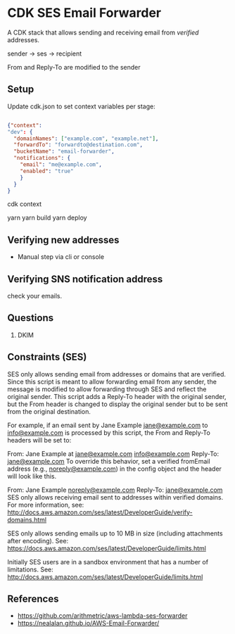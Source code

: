 # CDK SES Email Forwarder

A CDK stack that allows sending and receiving email from *verified* addresses.

sender -> ses -> recipient

From and Reply-To are modified to the sender

## Setup

Update cdk.json to set context variables per stage:
```json

{"context": 
"dev": {
  "domainNames": ["example.com", "example.net"],
  "forwardTo": "forwardto@destination.com",
  "bucketName": "email-forwarder",
  "notifications": {
    "email": "me@example.com",
    "enabled": "true"
    }
  }
}
```
cdk context

yarn
yarn build
yarn deploy

## Verifying new addresses
- Manual step via cli or console

## Verifying SNS notification address
check your emails.
## Questions
1. DKIM
## Constraints (SES)

SES only allows sending email from addresses or domains that are verified. Since this script is meant to allow forwarding email from any sender, the message is modified to allow forwarding through SES and reflect the original sender. This script adds a Reply-To header with the original sender, but the From header is changed to display the original sender but to be sent from the original destination.

For example, if an email sent by Jane Example <jane@example.com> to info@example.com is processed by this script, the From and Reply-To headers will be set to:

From: Jane Example at jane@example.com <info@example.com>
Reply-To: jane@example.com
To override this behavior, set a verified fromEmail address (e.g., noreply@example.com) in the config object and the header will look like this.

From: Jane Example <noreply@example.com>
Reply-To: jane@example.com
SES only allows receiving email sent to addresses within verified domains. For more information, see: http://docs.aws.amazon.com/ses/latest/DeveloperGuide/verify-domains.html

SES only allows sending emails up to 10 MB in size (including attachments after encoding). See: https://docs.aws.amazon.com/ses/latest/DeveloperGuide/limits.html

Initially SES users are in a sandbox environment that has a number of limitations. See: http://docs.aws.amazon.com/ses/latest/DeveloperGuide/limits.html


## References
- https://github.com/arithmetric/aws-lambda-ses-forwarder
- https://nealalan.github.io/AWS-Email-Forwarder/